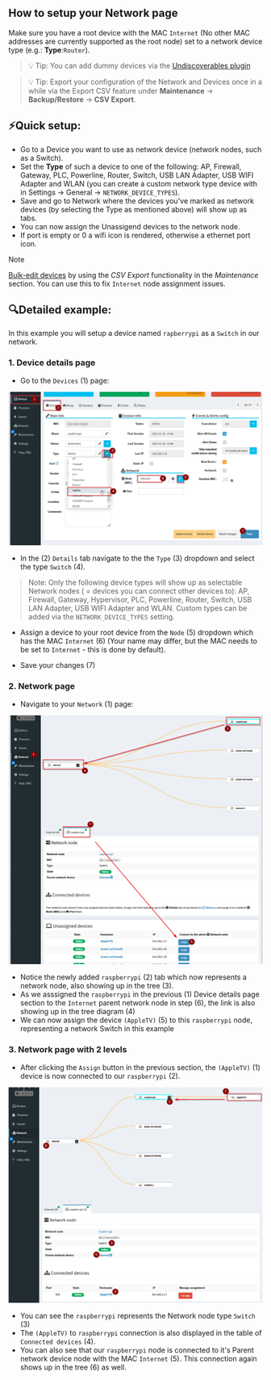 ## How to setup your Network page

Make sure you have a root device with the MAC `Internet` (No other MAC addresses are currently supported as the root node) set to a network device type (e.g.: **Type**:`Router`).

> 💡 Tip: You can add dummy devices via the [Undiscoverables plugin](https://github.com/jokob-sk/NetAlertX/blob/main/front/plugins/undiscoverables/README.md)

> 💡 Tip: Export your configuration of the Network and Devices once in a while via the Export CSV feature under **Maintenance** -> **Backup/Restore** -> **CSV Export**.   

## ⚡Quick setup:

* Go to a Device you want to use as network device (network nodes, such as a Switch). 
* Set the **Type** of such a device to one of the following: AP, Firewall, Gateway, PLC, Powerline, Router, Switch, USB LAN Adapter, USB WIFI Adapter and WLAN (you can create a custom network type device with in Settings -> General -> `NETWORK_DEVICE_TYPES`).
* Save and go to Network where the devices you've marked as network devices (by selecting the Type as mentioned above) will show up as tabs.
* You can now assign the Unassigend devices to the network node.
* If port is empty or 0 a wifi icon is rendered, otherwise a ethernet port icon.


> [!NOTE] 
>
> [Bulk-edit devices](/docs/DEVICES_BULK_EDITING.md) by using the _CSV Export_ functionality in the _Maintenance_ section. You can use this to fix `Internet` node assignment issues. 

## 🔍Detailed example:

In this example you will setup a device named `rapberrypi` as a `Switch` in our network. 

### 1. Device details page

- Go to the `Devices` (1) page:

![Device details](/docs/img/NETWORK_TREE/Device_Details_Network_Type.png)

- In the (2) `Details` tab navigate to the the `Type` (3) dropdown and select the type `Switch` (4).

> Note: Only the following device types will show up as selectable Network nodes ( = devices you can connect other devices to):
> AP, Firewall, Gateway, Hypervisor, PLC, Powerline, Router, Switch, USB LAN Adapter, USB WIFI Adapter and WLAN. Custom types can be added via the `NETWORK_DEVICE_TYPES` setting.

- Assign a device to your root device from the `Node` (5) dropdown which has the MAC `Internet` (6) (Your name may differ, but the MAC needs to be set to `Internet` - this is done by default). 

- Save your changes (7)

### 2. Network page

- Navigate to your `Network` (1) page:

![Network page](/docs/img/NETWORK_TREE/Network_Page.png)

- Notice the newly added `raspberrypi` (2) tab which now represents a network node, also showing up in the tree (3).
- As we asssigned the `raspberrypi` in the previous (1) Device details page section to the `Internet` parent network node in step (6), the link is also showing up in the tree diagram (4)
- We can now assign the device `(AppleTV)` (5) to this `raspberrypi` node, representing a network Switch in this example

### 3. Network page with 2 levels

- After clicking the `Assign` button in the previous section, the `(AppleTV)` (1) device is now connected to our `raspberrypi` (2).

![Network page with 2 levels](/docs/img/NETWORK_TREE/Network_Page_2_Levels.png)

- You can see the `raspberrypi` represents the Network node type `Switch` (3)
- The `(AppleTV)` to `raspberrypi` connection is also displayed in the table of `Connected devices` (4).
- You can also see that our `raspberrypi` node is connected to it's Parent network device node with the MAC `Internet` (5). This connection again shows up in the tree (6) as well.




